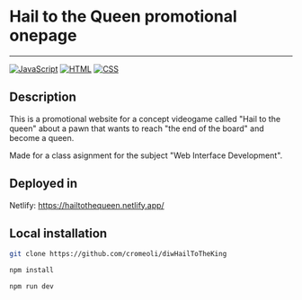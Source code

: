 # Hail to the Queen promotional onepage

---

[![JavaScript](https://img.shields.io/badge/Language-JavaScript-yellow)](https://www.javascript.com/)
[![HTML](https://img.shields.io/badge/Language-HTML-blue)](https://html.com/)
[![CSS](https://img.shields.io/badge/Language-CSS-brightgreen)](https://www.w3schools.com/css/)

## Description

This is a promotional website for a concept videogame called "Hail to the queen" about 
a pawn that wants to reach "the end of the board" and become a queen.

Made for a class asignment for the subject "Web Interface Development".

## Deployed in

Netlify: https://hailtothequeen.netlify.app/

## Local installation

```bash
git clone https://github.com/cromeoli/diwHailToTheKing
```

```bash
npm install
```

```bash
npm run dev
```
